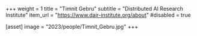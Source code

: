 +++
weight = 1
title = "Timnit Gebru"
subtitle = "Distributed AI Research Institute"
item_url = "https://www.dair-institute.org/about"
#disabled = true

[asset]
  image = "2023/people/Timnit_Gebru.jpg"
+++